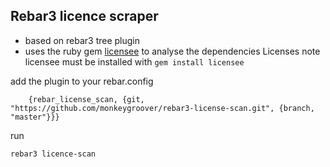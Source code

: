 ## Rebar3 licence scraper

- based on rebar3 tree plugin
- uses the ruby gem [licensee](https://github.com/benbalter/licensee) to analyse the dependencies Licenses
  note licensee must be installed with `gem install licensee`

add the plugin to your rebar.config


```
    {rebar_license_scan, {git, "https://github.com/monkeygroover/rebar3-license-scan.git", {branch, "master"}}}

```

run

`rebar3 licence-scan`

